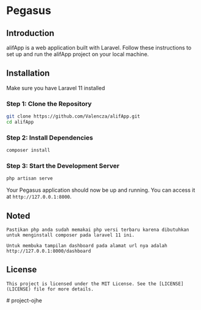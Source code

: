 # Pegasus

## Introduction

alifApp is a web application built with Laravel. Follow these instructions to set up and run the alifApp project on your local machine.

## Installation

Make sure you have Laravel 11 installed

### Step 1: Clone the Repository

```bash
git clone https://github.com/Valencza/alifApp.git
cd alifApp
```

### Step 2: Install Dependencies

```bash
composer install
```

### Step 3: Start the Development Server

```bash
php artisan serve
```

Your Pegasus application should now be up and running. You can access it at `http://127.0.0.1:8000`.

## Noted

```Pastikan php anda sudah memakai php versi terbaru karena dibutuhkan untuk menginstall composer pada laravel 11 ini. ```

```Untuk membuka tampilan dashboard pada alamat url nya adalah http://127.0.0.1:8000/dashboard ```

## License
```This project is licensed under the MIT License. See the [LICENSE](LICENSE) file for more details.```


#   p r o j e c t - o j h e  
 